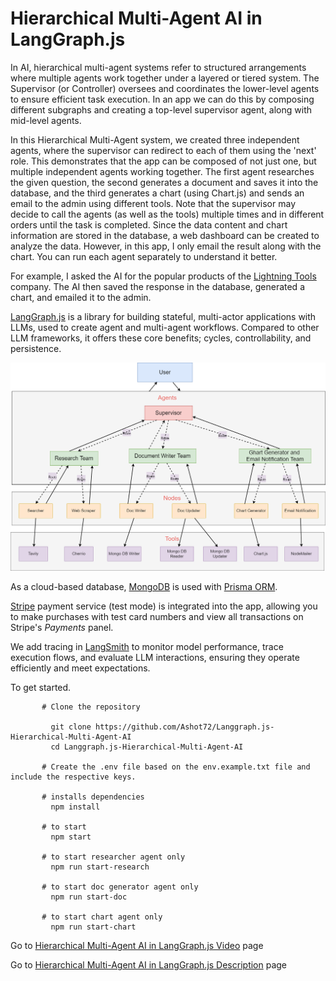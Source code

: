 # Hierarchical Multi-Agent AI in LangGraph.js
In AI, hierarchical multi-agent systems refer to structured arrangements where multiple agents work together under a layered or tiered system. 
The Supervisor (or Controller) oversees and coordinates the lower-level agents to ensure efficient task execution. In an app we can do this by
composing different subgraphs and creating a top-level supervisor agent, along with mid-level agents.

In this Hierarchical Multi-Agent system, we created three independent agents, where the supervisor can redirect to each of them using the 'next' role. This demonstrates that the app can be composed of not just one, but multiple independent agents working together. The first agent researches the given question, the second generates a document and saves it into the database, and the third generates a chart (using Chart.js) and sends an email to the admin using different tools. Note that the supervisor may decide to call the agents (as well as the tools) multiple times and in different orders until the task is completed. Since the data content and chart information are stored in the database, a web dashboard can be created to analyze the data. However, in this app, I only email the result along with the chart. You can run each agent separately to understand it better.

For example, I asked the AI for the popular products of the [Lightning Tools](https://lightningtools.com/) company. The AI then saved the response in the database, generated a chart, and emailed it to the admin.

[LangGraph.js](https://langchain-ai.github.io/langgraphjs/) is a library for building stateful, multi-actor applications with LLMs, used to create agent and multi-agent workflows. Compared to other LLM frameworks, it offers these core benefits; cycles, controllability, and persistence.

![graph image](https://github.com/Ashot72/Langgraph.js-Hierarchical-Multi-Agent-AI/blob/main/multiAgent.png)

As a cloud-based database, [MongoDB](https://www.mongodb.com/atlas/database) is used with [Prisma ORM](https://www.prisma.io/ ). 

[Stripe](https://stripe.com/) payment service (test mode) is integrated into the app, allowing you to make purchases with test card numbers and view all transactions on Stripe's *Payments* panel.

We add tracing in [LangSmith](https://www.langchain.com/langsmith) to monitor model performance, trace execution flows, and evaluate LLM interactions, ensuring they operate efficiently and meet expectations.


To get started.
```
       # Clone the repository

         git clone https://github.com/Ashot72/Langgraph.js-Hierarchical-Multi-Agent-AI
         cd Langgraph.js-Hierarchical-Multi-Agent-AI

       # Create the .env file based on the env.example.txt file and include the respective keys.
       
       # installs dependencies
         npm install

       # to start
         npm start
         
       # to start researcher agent only
         npm run start-research
      
       # to start doc generator agent only
         npm run start-doc
         
       # to start chart agent only
         npm run start-chart
```

Go to [Hierarchical Multi-Agent AI in LangGraph.js Video](https://youtu.be/uoLzeRC3-_8) page 

Go to [Hierarchical Multi-Agent AI in LangGraph.js Description](https://ashot72.github.io/Langgraph.js-Hierarchical-Multi-Agent-AI/doc.html) page
